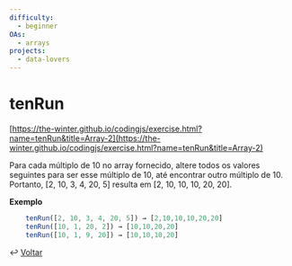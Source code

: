 ```yaml
---
difficulty:
  - beginner
OAs:
  - arrays
projects:
  - data-lovers
---
```


# tenRun

[https://the-winter.github.io/codingjs/exercise.html?name=tenRun&title=Array-2](https://the-winter.github.io/codingjs/exercise.html?name=tenRun&title=Array-2)

Para cada múltiplo de 10 no array fornecido, altere todos os valores seguintes
para ser esse múltiplo de 10, até encontrar outro múltiplo de 10. Portanto,
[2, 10, 3, 4, 20, 5] resulta em [2, 10, 10, 10, 20, 20].

**Exemplo**

```js
    tenRun([2, 10, 3, 4, 20, 5]) → [2,10,10,10,20,20]
    tenRun([10, 1, 20, 2]) → [10,10,20,20]
    tenRun([10, 1, 9, 20]) → [10,10,10,20]
```

↩️ [Voltar](../../README.md)
